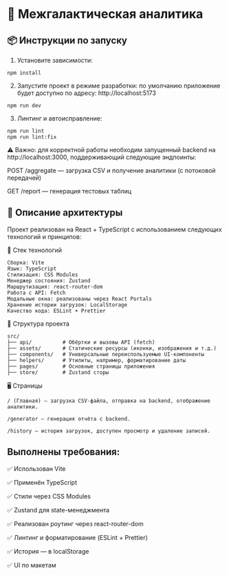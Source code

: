 # 🚀 Межгалактическая аналитика

## 📦 Инструкции по запуску

1. Установите зависимости:

```
npm install
```
2. Запустите проект в режиме разработки:
по умолчанию приложение будет доступно по адресу: http://localhost:5173

```
npm run dev
```

3. Линтинг и автоисправление:
```
npm run lint
npm run lint:fix
```

⚠️ Важно: для корректной работы необходим запущенный backend на http://localhost:3000, поддерживающий следующие эндпоинты:

POST /aggregate — загрузка CSV и получение аналитики (с потоковой передачей)

GET /report — генерация тестовых таблиц

## 🧱 Описание архитектуры
Проект реализован на React + TypeScript с использованием следующих технологий и принципов:

🔧 Стек технологий
```
Сборка: Vite
Язык: TypeScript
Стилизация: CSS Modules
Менеджер состояния: Zustand
Маршрутизация: react-router-dom
Работа с API: Fetch
Модальные окна: реализованы через React Portals
Хранение истории загрузок: LocalStorage
Качество кода: ESLint + Prettier
```

📁 Структура проекта
```
src/
├── api/          # Обёртки и вызовы API (fetch)
├── assets/       # Статические ресурсы (иконки, изображения и т.д.)
├── components/   # Универсальные переиспользуемые UI-компоненты
├── helpers/      # Утилиты, например, форматирование даты
├── pages/        # Основные страницы приложения
├── store/        # Zustand сторы
```

🖥️ Страницы
```
/ (Главная) — загрузка CSV-файла, отправка на backend, отображение аналитики.

/generator — генерация отчёта с backend.

/history — история загрузок, доступен просмотр и удаление записей.
```

## Выполнены требования:

✅ Использован Vite

✅ Применён TypeScript

✅ Стили через CSS Modules

✅ Zustand для state-менеджмента

✅ Реализован роутинг через react-router-dom

✅ Линтинг и форматирование (ESLint + Prettier)

✅ История — в localStorage

✅ UI по макетам
